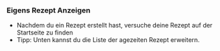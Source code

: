 ### Eigens Rezept Anzeigen
- Nachdem du ein Rezept erstellt hast, versuche deine Rezept auf der Startseite zu finden
- Tipp: Unten kannst du die Liste der agezeiten Rezept erweitern.